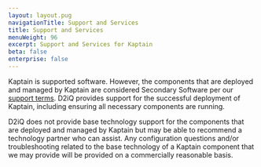```yaml
---
layout: layout.pug
navigationTitle: Support and Services
title: Support and Services
menuWeight: 96
excerpt: Support and Services for Kaptain
beta: false
enterprise: false
---
```


Kaptain is supported software.
However, the components that are deployed and managed by Kaptain are considered Secondary Software per our [support terms][d2iq-support-terms].
D2iQ provides support for the successful deployment of Kaptain, including ensuring all necessary components are running.

D2iQ does not provide base technology support for the components that are deployed and managed by Kaptain but may be able to recommend a technology partner who can assist.
Any configuration questions and/or troubleshooting related to the base technology of a Kaptain component that we may provide will be provided on a commercially reasonable basis.

[d2iq-support-terms]: https://d2iq.com/legal/support-terms

